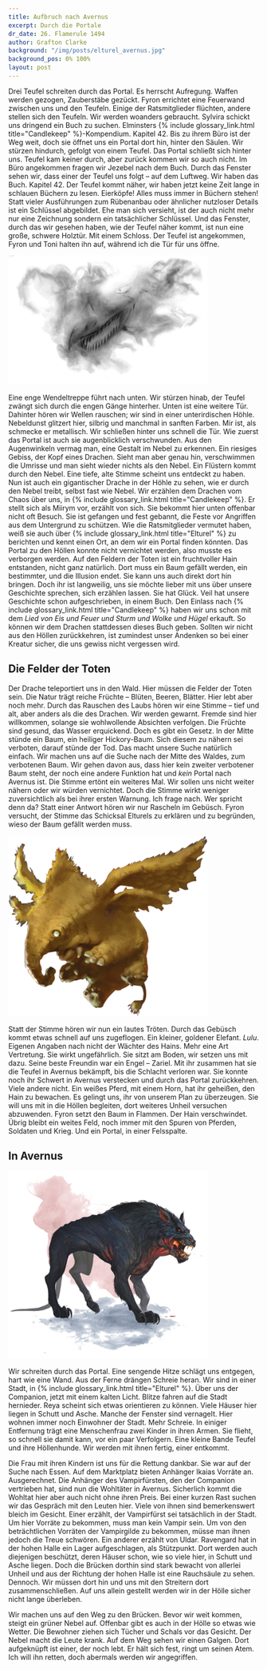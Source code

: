 ```yaml
---
title: Aufbruch nach Avernus
excerpt: Durch die Portale
dr_date: 26. Flamerule 1494
author: Grafton Clarke
background: "/img/posts/elturel_avernus.jpg"
background_pos: 0% 100%
layout: post
---
```


Drei Teufel schreiten durch das Portal. Es herrscht Aufregung. Waffen werden
gezogen, Zauberstäbe gezückt. Fyron errichtet eine Feuerwand zwischen uns und
den Teufeln. Einige der Ratsmitglieder flüchten, andere stellen sich den
Teufeln. Wir werden woanders gebraucht. Sylvira schickt uns dringend ein Buch zu
suchen. Elminsters {% include glossary_link.html title="Candlekeep" %}-Kompendium. Kapitel 42. Bis zu ihrem Büro ist der
Weg weit, doch sie öffnet uns ein Portal dort hin, hinter den Säulen. Wir
stürzen hindurch, gefolgt von einem Teufel. Das Portal schließt sich hinter uns.
Teufel kam keiner durch, aber zurück kommen wir so auch nicht. Im Büro
angekommen fragen wir Jezebel nach dem Buch. Durch das Fenster sehen wir, dass
einer der Teufel uns folgt – auf dem Luftweg. Wir haben das Buch. Kapitel 42.
Der Teufel kommt näher, wir haben jetzt keine Zeit lange in schlauen Büchern zu
lesen. Eierköpfe! Alles muss immer in Büchern stehen! Statt vieler Ausführungen
zum Rübenanbau oder ähnlicher nutzloser Details ist ein Schlüssel abgebildet.
Ehe man sich versieht, ist der auch nicht mehr nur eine Zeichnung sondern ein
tatsächlicher Schlüssel. Und das Fenster, durch das wir gesehen haben, wie der
Teufel näher kommt, ist nun eine große, schwere Holztür. Mit einem Schloss. Der
Teufel ist angekommen, Fyron und Toni halten ihn auf, während ich die Tür für
uns öffne.

![Miirym](/img/posts/myrrim.png)

Eine enge Wendeltreppe führt nach unten. Wir stürzen hinab, der Teufel zwängt
sich durch die engen Gänge hinterher. Unten ist eine weitere Tür. Dahinter hören
wir Wellen rauschen; wir sind in einer unterirdischen Höhle. Nebeldunst glitzert
hier, silbrig und manchmal in sanften Farben. Mir ist, als schmecke er
metallisch. Wir schließen hinter uns schnell die Tür. Wie zuerst das Portal ist
auch sie augenblicklich verschwunden. Aus den Augenwinkeln vermag man, eine
Gestalt im Nebel zu erkennen. Ein riesiges Gebiss, der Kopf eines Drachen. Sieht
man aber genau hin, verschwimmen die Umrisse und man sieht wieder nichts als den
Nebel. Ein Flüstern kommt durch den Nebel. Eine tiefe, alte Stimme scheint uns
entdeckt zu haben. Nun ist auch ein gigantischer Drache in der Höhle zu sehen,
wie er durch den Nebel treibt, selbst fast wie Nebel. Wir erzählen dem Drachen
vom Chaos über uns, in {% include glossary_link.html title="Candlekeep" %}. Er
stellt sich als Miirym vor, erzählt von sich. Sie bekommt hier unten offenbar
nicht oft Besuch. Sie ist gefangen und fest gebannt, die Feste vor Angriffen aus
dem Untergrund zu schützen. Wie die Ratsmitglieder vermutet haben, weiß sie auch
über {% include glossary_link.html title="Elturel" %} zu berichten und kennt
einen Ort, an dem wir ein Portal finden könnten. Das Portal zu den Höllen konnte
nicht vernichtet werden, also musste es verborgen werden. Auf den Feldern der
Toten ist ein fruchtvoller Hain entstanden, nicht ganz natürlich. Dort muss ein
Baum gefällt werden, ein bestimmter, und die Illusion endet. Sie kann uns auch
direkt dort hin bringen. Doch ihr ist langweilig, uns sie möchte lieber mit uns über
unsere Geschichte sprechen, sich erzählen lassen. Sie hat Glück. Veil hat unsere
Geschichte schon aufgeschrieben, in einem Buch. Den Einlass nach
{% include glossary_link.html title="Candlekeep" %} haben wir uns schon mit dem
*Lied von Eis und Feuer und Sturm und Wolke und Hügel* erkauft. So können wir
dem Drachen stattdessen dieses Buch geben. Sollten wir nicht aus den Höllen
zurückkehren, ist zumindest unser Andenken so bei einer Kreatur sicher, die uns
gewiss nicht vergessen wird.

## Die Felder der Toten

Der Drache teleportiert uns in den Wald. Hier müssen die Felder der Toten sein.
Die Natur trägt reiche Früchte – Blüten, Beeren, Blätter. Hier lebt aber
noch mehr. Durch das Rauschen des Laubs hören wir eine Stimme – tief und alt,
aber anders als die des Drachen. Wir werden gewarnt. Fremde sind hier
willkommen, solange sie wohlwollende Absichten verfolgen. Die Früchte sind
gesund, das Wasser erquickend. Doch es gibt ein Gesetz. In der Mitte stünde ein
Baum, ein heiliger Hickory-Baum. Sich diesem zu nähern sei verboten, darauf
stünde der Tod. Das macht unsere Suche natürlich einfach. Wir machen uns auf
die Suche nach der Mitte des Waldes, zum verbotenen Baum. Wir gehen davon aus,
dass hier kein zweiter verbotener Baum steht, der noch eine andere Funktion hat
und *kein* Portal nach Avernus ist. Die Stimme ertönt ein weiteres Mal. Wir
sollen uns nicht weiter nähern oder wir würden vernichtet. Doch die Stimme wirkt
weniger zuversichtlich als bei ihrer ersten Warnung. Ich frage nach. Wer spricht
denn da? Statt einer Antwort hören wir nur Rascheln im Gebüsch. Fyron versucht,
der Stimme das Schicksal Elturels zu erklären und zu begründen, wieso der Baum
gefällt werden muss.

![Lulu](/img/posts/lulu.png)

Statt der Stimme hören wir nun ein lautes Tröten. Durch das Gebüsch kommt etwas
schnell auf uns zugeflogen. Ein kleiner, goldener Elefant. *Lulu*. Eigenen
Angaben nach nicht der Wächter des Hains. Mehr eine Art Vertretung. Sie wirkt
ungefährlich. Sie sitzt am Boden, wir setzen uns mit dazu. Seine beste Freundin
war ein Engel – Zariel. Mit ihr zusammen hat sie die Teufel in Avernus bekämpft,
bis die Schlacht verloren war. Sie konnte noch ihr Schwert in Avernus verstecken
und durch das Portal zurückkehren. Viele andere nicht. Ein weißes Pferd, mit
einem Horn, hat ihr geheißen, den Hain zu bewachen. Es gelingt uns, ihr
von unserem Plan zu überzeugen. Sie will uns mit in die Höllen begleiten, dort
weiteres Unheil versuchen abzuwenden. Fyron setzt den Baum in Flammen. Der Hain
verschwindet. Übrig bleibt ein weites Feld, noch immer mit den Spuren von
Pferden, Soldaten und Krieg. Und ein Portal, in einer Felsspalte.

## In Avernus

![Hellhound](/img/posts/hellhound.png)

Wir schreiten durch das Portal. Eine sengende Hitze schlägt uns entgegen, hart
wie eine Wand. Aus der Ferne drängen Schreie heran. Wir sind in einer Stadt, in
{% include glossary_link.html title="Elturel" %}. Über uns der Companion, jetzt
mit einem kalten Licht. Blitze fahren auf die Stadt hernieder. Reya scheint sich
etwas orientieren zu können. Viele Häuser hier liegen in Schutt und Asche.
Manche der Fenster sind vernagelt. Hier wohnen immer noch Einwohner der Stadt.
Mehr Schreie. In einiger Entfernung trägt eine Menschenfrau zwei Kinder in ihren
Armen. Sie flieht, so schnell sie damit kann, vor ein paar Verfolgern. Eine
kleine Bande Teufel und ihre Höllenhunde. Wir werden mit ihnen fertig, einer
entkommt.

Die Frau mit ihren Kindern ist uns für die Rettung dankbar. Sie war auf der
Suche nach Essen. Auf dem Marktplatz bieten Anhänger Ikaias Vorräte an.
Ausgerechnet. Die Anhänger des Vampirfürsten, den der Companion vertrieben hat,
sind nun die Wohltäter in Avernus. Sicherlich kommt die Wohltat hier aber auch
nicht ohne ihren Preis. Bei einer kurzen Rast suchen wir das Gespräch mit den
Leuten hier. Viele von ihnen sind bemerkenswert bleich im Gesicht. Einer
erzählt, der Vampirfürst sei tatsächlich in der Stadt. Um hier Vorräte zu
bekommen, muss man kein Vampir sein. Um von den beträchtlichen Vorräten der
Vampirgilde zu bekommen, müsse man ihnen jedoch die Treue schwören. Ein anderer
erzählt von Uldar. Ravengard hat in der hohen Halle ein Lager aufgeschlagen, als
Stützpunkt. Dort werden auch diejenigen beschützt, deren Häuser schon, wie so
viele hier, in Schutt und Asche liegen. Doch die Brücken dorthin sind stark
bewacht von allerlei Unheil und aus der Richtung der hohen Halle ist eine
Rauchsäule zu sehen. Dennoch. Wir müssen dort hin und uns mit den Streitern dort
zusammenschließen. Auf uns allein gestellt werden wir in der Hölle sicher nicht
lange überleben.

Wir machen uns auf den Weg zu den Brücken. Bevor wir weit kommen, steigt ein
grüner Nebel auf. Offenbar gibt es auch in der Hölle so etwas wie Wetter. Die
Bewohner ziehen sich Tücher und Schals vor das Gesicht. Der Nebel macht die
Leute krank. Auf dem Weg sehen wir einen Galgen. Dort aufgeknüpft ist einer, der
noch lebt. Er hält sich fest, ringt um seinen Atem. Ich will ihn retten, doch
abermals werden wir angegriffen.
